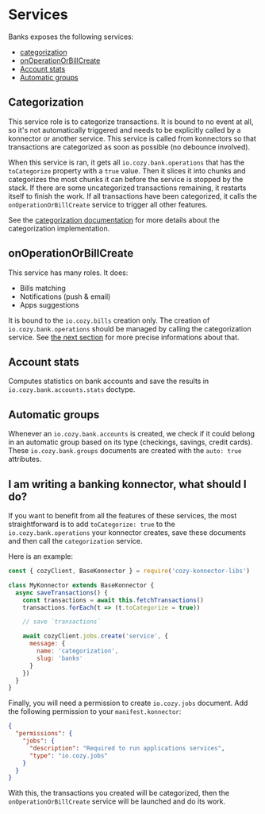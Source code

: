 # Services

Banks exposes the following services:

* [categorization](#categorization)
* [onOperationOrBillCreate](#onoperationorbillcreate)
* [Account stats](#stats)
* [Automatic groups](#goups)

## Categorization

This service role is to categorize transactions. It is bound to no event at
all, so it's not automatically triggered and needs to be explicitly called by a
konnector or another service.  This service is called from konnectors so that
transactions are categorized as soon as possible (no debounce involved).

When this service is ran, it gets all `io.cozy.bank.operations` that has the
`toCategorize` property with a `true` value. Then it slices it into chunks and
categorizes the most chunks it can before the service is stopped by the stack.
If there are some uncategorized transactions remaining, it restarts itself to
finish the work. If all transactions have been categorized, it calls the
`onOperationOrBillCreate` service to trigger all other features.

See the [categorization documentation](https://github.com/cozy/cozy-banks/blob/master/docs/categorization.md) for more details about the categorization implementation.

## onOperationOrBillCreate

This service has many roles. It does:

* Bills matching
* Notifications (push & email)
* Apps suggestions

It is bound to the `io.cozy.bills` creation only. The creation of
`io.cozy.bank.operations` should be managed by calling the categorization
service. See [the next
section](#i-am-writing-a-banking-konnector-what-should-i-do) for more precise
informations about that.

## Account stats

Computes statistics on bank accounts and save the results in `io.cozy.bank.accounts.stats` doctype.

## Automatic groups

Whenever an `io.cozy.bank.accounts` is created, we check if it could belong in an automatic group based
on its type (checkings, savings, credit cards). These `io.cozy.bank.groups` documents are created with
the `auto: true` attributes.

## I am writing a banking konnector, what should I do?

If you want to benefit from all the features of these services, the most
straightforward is to add `toCategorize: true` to the `io.cozy.bank.operations`
your konnector creates, save these documents and then call the `categorization`
service.

Here is an example:

```js
const { cozyClient, BaseKonnector } = require('cozy-konnector-libs')

class MyKonnector extends BaseKonnector {
  async saveTransactions() {
    const transactions = await this.fetchTransactions()
    transactions.forEach(t => (t.toCategorize = true))

    // save `transactions`

    await cozyClient.jobs.create('service', {
      message: {
        name: 'categorization',
        slug: 'banks'
      }
    })
  }
}
```

Finally, you will need a permission to create `io.cozy.jobs` document. Add the
following permission to your `manifest.konnector`:

```json
{
  "permissions": {
    "jobs": {
      "description": "Required to run applications services",
      "type": "io.cozy.jobs"
    }
  }
}
```

With this, the transactions you created will be categorized, then the
`onOperationOrBillCreate` service will be launched and do its work.

